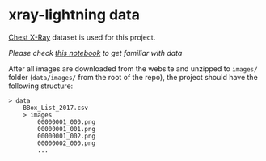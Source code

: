 # xray-lightning data

[Chest X-Ray](https://nihcc.app.box.com/v/ChestXray-NIHCC/folder/36938765345) dataset is used for this project.

*Please check [this notebook](../notebooks/X-ray%20visualization.ipynb) to get familiar with data*

After all images are downloaded from the website and unzipped to `images/` folder (`data/images/` from the root of the repo), the project should have the following structure:

```
> data
    BBox_List_2017.csv
    > images
        00000001_000.png
        00000001_001.png
        00000001_002.png
        00000002_000.png
        ...
```
